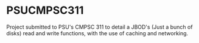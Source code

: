 # PSUCMPSC311
Project submitted to PSU's CMPSC 311 to detail a JBOD's (Just a bunch of disks) read and write functions, with the use of caching and networking.
